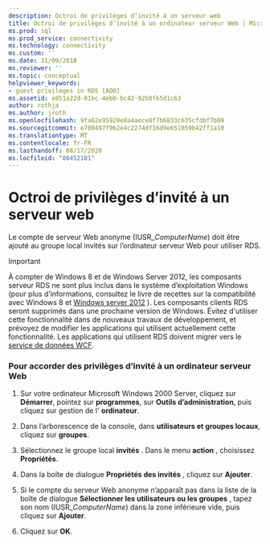 ```yaml
---
description: Octroi de privilèges d’invité à un serveur web
title: Octroi de privilèges d’invité à un ordinateur serveur Web | Microsoft Docs
ms.prod: sql
ms.prod_service: connectivity
ms.technology: connectivity
ms.custom: ''
ms.date: 11/09/2018
ms.reviewer: ''
ms.topic: conceptual
helpviewer_keywords:
- guest privileges in RDS [ADO]
ms.assetid: e851a22d-01bc-4eb0-bc42-92b8f65d1c63
author: rothja
ms.author: jroth
ms.openlocfilehash: 9fa62e95920e8a4aece0f7b6833c635cfdbf7b09
ms.sourcegitcommit: e700497f962e4c2274df16d9e651059b42ff1a10
ms.translationtype: MT
ms.contentlocale: fr-FR
ms.lasthandoff: 08/17/2020
ms.locfileid: "88452181"
---
```

# <a name="granting-guest-privileges-to-a-web-server-computer"></a>Octroi de privilèges d’invité à un serveur web
Le compte de serveur Web anonyme (IUSR_*ComputerName*) doit être ajouté au groupe local invités sur l’ordinateur serveur Web pour utiliser RDS.  
  
> [!IMPORTANT]
>  À compter de Windows 8 et de Windows Server 2012, les composants serveur RDS ne sont plus inclus dans le système d’exploitation Windows (pour plus d’informations, consultez le livre de recettes sur la compatibilité avec Windows 8 et [Windows server 2012](https://www.microsoft.com/download/details.aspx?id=27416) ). Les composants clients RDS seront supprimés dans une prochaine version de Windows. Évitez d'utiliser cette fonctionnalité dans de nouveaux travaux de développement, et prévoyez de modifier les applications qui utilisent actuellement cette fonctionnalité. Les applications qui utilisent RDS doivent migrer vers le [service de données WCF](https://go.microsoft.com/fwlink/?LinkId=199565).  
  
### <a name="to-grant-guest-privileges-to-a-web-server-computer"></a>Pour accorder des privilèges d’invité à un ordinateur serveur Web  
  
1.  Sur votre ordinateur Microsoft Windows 2000 Server, cliquez sur **Démarrer**, pointez sur **programmes**, sur **Outils d’administration**, puis cliquez sur gestion de l' **ordinateur**.  
  
2.  Dans l’arborescence de la console, dans **utilisateurs et groupes locaux**, cliquez sur **groupes**.  
  
3.  Sélectionnez le groupe local **invités** . Dans le menu **action** , choisissez **Propriétés**.  
  
4.  Dans la boîte de dialogue **Propriétés des invités** , cliquez sur **Ajouter**.  
  
5.  Si le compte du serveur Web anonyme n’apparaît pas dans la liste de la boîte de dialogue **Sélectionner les utilisateurs ou les groupes** , tapez son nom (IUSR_*ComputerName*) dans la zone inférieure vide, puis cliquez sur **Ajouter**.  
  
6.  Cliquez sur **OK**.


